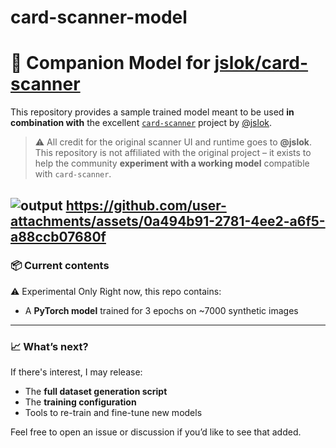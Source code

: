 # card-scanner-model

# 🧠 Companion Model for [jslok/card-scanner](https://github.com/jslok/card-scanner)

This repository provides a sample trained model meant to be used **in combination with** the excellent [`card-scanner`](https://github.com/jslok/card-scanner) project by [@jslok](https://github.com/jslok).

> ⚠️ All credit for the original scanner UI and runtime goes to **@jslok**.  
> This repository is not affiliated with the original project – it exists to help the community **experiment with a working model** compatible with `card-scanner`.

![output](https://github.com/user-attachments/assets/51646a8d-4c0f-48ed-aa1e-b19f86382be8)
https://github.com/user-attachments/assets/0a494b91-2781-4ee2-a6f5-a88ccb07680f
---

### 📦 Current contents

⚠️ Experimental Only
Right now, this repo contains:
- A **PyTorch model** trained for 3 epochs on ~7000 synthetic images  

---

### 📈 What’s next?

If there's interest, I may release:
- The **full dataset generation script**
- The **training configuration**
- Tools to re-train and fine-tune new models

Feel free to open an issue or discussion if you’d like to see that added.






